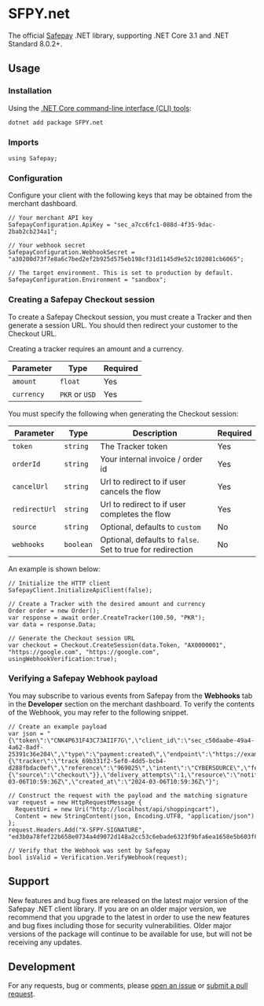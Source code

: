 # SFPY.net

The official [Safepay][safepay] .NET library, supporting .NET Core 3.1 and .NET Standard 8.0.2+.

## Usage

### Installation

Using the [.NET Core command-line interface (CLI) tools][dotnet-core-cli-tools]:

```
dotnet add package SFPY.net
```

### Imports

```
using Safepay;
```

### Configuration

Configure your client with the following keys that may be obtained from the merchant dashboard.

```
// Your merchant API key
SafepayConfiguration.ApiKey = "sec_a7cc6fc1-088d-4f35-9dac-2bab2cb234a1";

// Your webhook secret
SafepayConfiguration.WebhookSecret = "a30200d73f7e8a6c7bed2ef2b925d575eb198cf31d1145d9e52c102081cb6065";

// The target environment. This is set to production by default.
SafepayConfiguration.Environment = "sandbox";
```

### Creating a Safepay Checkout session

To create a Safepay Checkout session, you must create a Tracker and then generate a session URL. You should then redirect your customer to the Checkout URL.

Creating a tracker requires an amount and a currency.

| Parameter  | Type           | Required |
| ---------- | -------------- | -------- |
| `amount`   | `float`        | Yes      |
| `currency` | `PKR` or `USD` | Yes      |

You must specify the following when generating the Checkout session:

| Parameter     | Type      | Description                                                 | Required |
| ------------- | --------- | ----------------------------------------------------------- | -------- |
| `token`       | `string`  | The Tracker token                                           | Yes      |
| `orderId`     | `string`  | Your internal invoice / order id                            | Yes      |
| `cancelUrl`   | `string`  | Url to redirect to if user cancels the flow                 | Yes      |
| `redirectUrl` | `string`  | Url to redirect to if user completes the flow               | Yes      |
| `source`      | `string`  | Optional, defaults to `custom`                              | No       |
| `webhooks`    | `boolean` | Optional, defaults to `false`. Set to true for redirection  | No       |

An example is shown below:

```
// Initialize the HTTP client
SafepayClient.InitializeApiClient(false);

// Create a Tracker with the desired amount and currency
Order order = new Order();
var response = await order.CreateTracker(100.50, "PKR");
var data = response.Data;

// Generate the Checkout session URL
var checkout = Checkout.CreateSession(data.Token, "AX0000001", "https://google.com", "https://google.com", usingWebhookVerification:true);
```

### Verifying a Safepay Webhook payload

You may subscribe to various events from Safepay from the **Webhooks** tab in the **Developer** section on the merchant dashboard. To verify the contents of the Webhook, you may refer to the following snippet.

```
// Create an example payload
var json = "{\"token\":\"CNK4P631F43C73AIIF7G\",\"client_id\":\"sec_c50daabe-49a4-4a62-8adf-25391c36e204\",\"type\":\"payment:created\",\"endpoint\":\"https://example.com\",\"notification\":{\"tracker\":\"track_69b331f2-5ef0-4dd5-bcb4-d288fbdac0ef\",\"reference\":\"969025\",\"intent\":\"CYBERSOURCE\",\"fee\":\"32.77\",\"net\":\"967.23\",\"user\":\"hzaidi@getsafepay.com\",\"state\":\"PAID\",\"amount\":\"1000.00\",\"currency\":\"PKR\",\"metadata\":{\"source\":\"checkout\"}},\"delivery_attempts\":1,\"resource\":\"notification\",\"next_attempt_at\":\"2024-03-06T10:59:36Z\",\"created_at\":\"2024-03-06T10:59:36Z\"}";

// Construct the request with the payload and the matching signature
var request = new HttpRequestMessage {
  RequestUri = new Uri("http://localhost/api/shoppingcart"),
  Content = new StringContent(json, Encoding.UTF8, "application/json")
};
request.Headers.Add("X-SFPY-SIGNATURE", "ed3b0a78fef22b658e0734a4d9072d148a2cc53c6ebade6323f9bfa6ea1658e5b603f8cea50de1f288707363663f42f50116d777ca634bca6f8ed1adfd462b1a");

// Verify that the Webhook was sent by Safepay
bool isValid = Verification.VerifyWebhook(request);
```

## Support

New features and bug fixes are released on the latest major version of the Safepay .NET client library. If you are on an older major version, we recommend that you upgrade to the latest in order to use the new features and bug fixes including those for security vulnerabilities. Older major versions of the package will continue to be available for use, but will not be receiving any updates.

## Development

For any requests, bug or comments, please [open an issue][issues] or [submit a
pull request][pulls].

[safepay]: https://getsafepay.com
[issues]: https://github.com/getsafepay/safepay-dotnet/issues/new
[pulls]: https://github.com/getsafepay/safepay-dotnet/pulls
[dotnet-core-cli-tools]: https://docs.microsoft.com/en-us/dotnet/core/tools/
